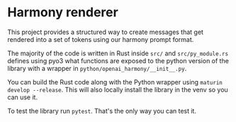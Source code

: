 # Harmony renderer

This project provides a structured way to create messages that get rendered into a set of tokens using our harmony prompt format.

The majority of the code is written in Rust inside `src/` and `src/py_module.rs` defines using pyo3 what functions are exposed to the python version of the library with a wrapper in `python/openai_harmony/__init__.py`.

You can build the Rust code along with the Python wrapper using `maturin develop --release`. This will also locally install the library in the venv so you can use it.

To test the library run `pytest`. That's the only way you can test it.
